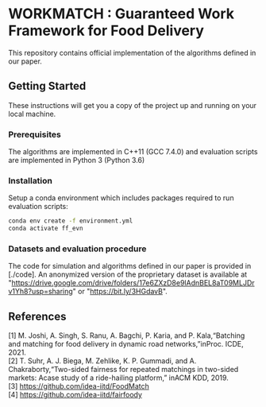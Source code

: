 # WORKMATCH : Guaranteed Work Framework for Food Delivery

This repository contains official implementation of the algorithms defined in our paper.

## Getting Started

These instructions will get you a copy of the project up and running on your local machine.

### Prerequisites

The algorithms are implemented in C++11 (GCC 7.4.0) and evaluation scripts are implemented in Python 3 (Python 3.6)

### Installation

Setup a conda environment which includes packages required to run evaluation scripts:

```bash
conda env create -f environment.yml
conda activate ff_evn
```

### Datasets and evaluation procedure
The code for simulation and algorithms defined in our paper is provided in [./code]. An anonymized version of the proprietary dataset is available at "https://drive.google.com/drive/folders/17e6ZXzD8e9lAdnBEL8aT09MLJDrv1Yh8?usp=sharing" or "https://bit.ly/3HGdavB".


## References

[1] M.  Joshi,  A.  Singh,  S.  Ranu,  A.  Bagchi,  P.  Karia,  and  P.  Kala,“Batching and matching for food delivery in dynamic road networks,”inProc. ICDE, 2021.<br>
[2] T. Suhr, A. J. Biega, M. Zehlike, K. P. Gummadi, and A. Chakraborty,“Two-sided  fairness  for  repeated  matchings  in  two-sided  markets:  Acase study of a ride-hailing platform,” inACM KDD, 2019.<br>
[3] https://github.com/idea-iitd/FoodMatch<br>
[4] https://github.com/idea-iitd/fairfoody<br>
